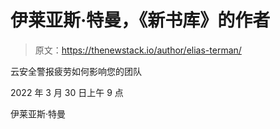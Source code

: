 # 伊莱亚斯·特曼，《新书库》的作者

> 原文：<https://thenewstack.io/author/elias-terman/>

云安全警报疲劳如何影响您的团队

2022 年 3 月 30 日上午 9 点

伊莱亚斯·特曼